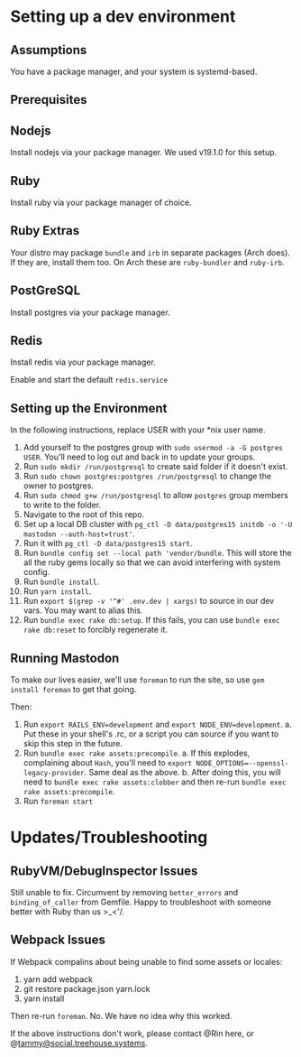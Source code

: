 # Setting up a dev environment

## Assumptions

You have a package manager, and your system is systemd-based.

## Prerequisites

## Nodejs

Install nodejs via your package manager. We used v19.1.0 for this setup.

## Ruby

Install ruby via your package manager of choice.

## Ruby Extras

Your distro may package `bundle` and `irb` in separate packages (Arch does). If they are, install them too.
On Arch these are `ruby-bundler` and `ruby-irb`.

## PostGreSQL

Install postgres via your package manager.

## Redis

Install redis via your package manager.

Enable and start the default `redis.service`

## Setting up the Environment

In the following instructions, replace USER with your *nix user name.

1. Add yourself to the postgres group with `sudo usermod -a -G postgres USER`. You'll need to log out and back in to
update your groups.
2. Run `sudo mkdir /run/postgresql` to create said folder if it doesn't exist.
3. Run `sudo chown postgres:postgres /run/postgresql` to change the owner to postgres.
4. Run `sudo chmod g+w /run/postgresql` to allow `postgres` group members to write to the folder.
1. Navigate to the root of this repo.
2. Set up a local DB cluster with `pg_ctl -D data/postgres15 initdb -o '-U mastodon --auth-host=trust'`.
3. Run it with `pg_ctl -D data/postgres15 start`.
4. Run `bundle config set --local path 'vendor/bundle`. This will store the all the ruby gems locally so that we can
avoid interfering with system config.
5. Run `bundle install`.
6. Run `yarn install`.
1. Run `export $(grep -v '^#' .env.dev | xargs)` to source in our dev vars. You may want to alias this.
7. Run `bundle exec rake db:setup`. If this fails, you can use `bundle exec rake db:reset` to forcibly regenerate it.

## Running Mastodon

To make our lives easier, we'll use `foreman` to run the site, so use `gem install foreman` to get that going.

Then:
1. Run `export RAILS_ENV=development` and `export NODE_ENV=development`.
  a. Put these in your shell's .rc, or a script you can source if you want to skip this step in the future.
2. Run `bundle exec rake assets:precompile`.
  a. If this explodes, complaining about `Hash`, you'll need to `export NODE_OPTIONS=--openssl-legacy-provider`. Same
     deal as the above.
  b. After doing this, you will need to `bundle exec rake assets:clobber` and then re-run
  `bundle exec rake assets:precompile`.
3. Run `foreman start`


# Updates/Troubleshooting

## RubyVM/DebugInspector Issues

Still unable to fix. Circumvent by removing `better_errors` and `binding_of_caller` from Gemfile.
Happy to troubleshoot with someone better with Ruby than us >_<'/.

## Webpack Issues
If Webpack compalins about being unable to find some assets or locales:

1. yarn add webpack
2. git restore package.json yarn.lock
3. yarn install

Then re-run `foreman`. No. We have no idea why this worked.

If the above instructions don't work, please contact @Rin here, or @tammy@social.treehouse.systems.
